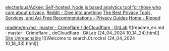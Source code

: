 [electerious/Ackee: Self-hosted, Node.js based analytics tool for those who care about privacy.](https://github.com/electerious/Ackee)
[Reddit - Dive into anything](https://www.reddit.com/r/Piracy/wiki/megathread/) 
[The Best Privacy Tools, Services, and Ad-Free Recommendations - Privacy Guides](https://www.privacyguides.org/en/tools/) 
[Home - Ripped](https://ripped.guide/)

[readme/en.md · master · Crimeflare / deCloudflare · GitLab](https://0xacab.org/dCF/deCloudflare/-/blob/master/readme/en.md)
![[readme_en.md · master · Crimeflare _ deCloudflare · GitLab (24_04_2024 10_14_24).html]]
[Site Unreachable](https://search.0t.rocks/)
![[Welcome to search.0t.rocks! (24_04_2024 10_18_33).html]]